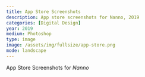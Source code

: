 ```yaml
---
title: App Store Screenshots
description: App store screenshots for Nanno, 2019
categories: [Digital Design]
year: 2019
medium: Photoshop
type: image
image: /assets/img/fullsize/app-store.png
mode: landscape
---
```


App Store Screenshots for *Nanno*

